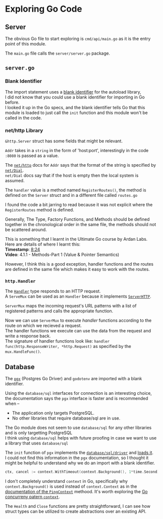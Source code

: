 # Exploring Go Code

## Server

The obvious Go file to start exploring is `cmd/api/main.go` as it is the entry point of this module.

The `main.go` file calls the `server/server.go` package.

## `server.go`

### Blank Identifier

The import statement uses a [blank identifier](https://go.dev/ref/spec#Blank_identifier) for the autoload library, <br />
I did not know that you could use a blank identifier for importing in Go before. <br />
I looked it up in the Go specs, and the blank identifier tells Go that this module is loaded to just call the `init` function and this module won't be called in the code.

### net/http Library

`&http.Server` struct has some fields that might be relevant. <br />

`Addr` takes in a `string` in the form of 'host:port', interestingly in the code `:8080` is passed as a value.

The [`net/http`](https://pkg.go.dev/net/http#Server) docs for `Addr` says that the format of the string is specified by [`net/Dial`](https://pkg.go.dev/net#Dial). <br />
`net/Dial` docs say that if the host is empty then the local system is assumed.

The `handler` value is a method named `RegisterRoutes()`, the method is defined on the `Server` struct and in a different file called `routes.go`

I found the code a bit jarring to read because it was not explicit where the `RegisterRoutes` method is defined.

Generally, The Type, Factory Functions, and Methods should be defined together in the chronological order in the same file, the methods should not be scattered around.

This is something that I learnt in the Ultimate Go course by Ardan Labs. Here are details of where I learnt this: <br />
**Timestamp**: [8:24](https://courses.ardanlabs.com/courses/take/ultimate-go/lessons/7419439-4-1-1-methods-part-1-value-pointer-semantics)<br />
**Video**: 4.1.1 - Methods-Part 1 (Value & Pointer Semantics)

However, I think this is a good exception, handler functions and the routes are defined in the same file which makes it easy to work with the routes.

### `http.Handler`

The [`Handler`](https://pkg.go.dev/net/http#Handler) type responds to an HTTP request. <br/>
A `ServeMux` can be used as an `Handler` because it implements [`ServerHTTP`](https://pkg.go.dev/net/http#ServeMux.ServeHTTP).

`ServerMux` maps the incoming request's URL patterns with a list of registered patterns and calls the appropriate function.

Now we can use `ServerMux` to execute _handler_ functions according to the route on which we recieved a request. <br />
The handler functions we execute can use the data from the request and write a response back. <br />
The signature of handler functions look like: `handler func(http.ResponseWriter, *http.Request)` as specified by the `mux.HandleFunc()`.

## Database

The [`pgx`](https://pkg.go.dev/github.com/jackc/pgx/v5@v5.5.5#section-readme) (Postgres Go Driver) and `godotenv` are imported with a blank identifier.

Using the `database/sql` interfaces for connection is an interesting choice, the documentation says the `pgx` interface is faster and is recommended when –

- The application only targets PostgreSQL.
- No other libraries that require database/sql are in use.

The Go module does not seem to use `database/sql` for any other libraries and is only targetting PostgreSQL <br />
I think using `database/sql` helps with future proofing in case we want to use a library that uses `database/sql`

The `init` function of `pgx` implements the [`database/sql/driver`](https://pkg.go.dev/database/sql/driver) and [loads it](https://github.com/jackc/pgx/blob/523411a3fbcb76daf4eb3bc60326e2a68115e92f/stdlib/sql.go#L94). <br /> I could not find this information in the `pgx` documentation, so I thought it might be helpful to understand why we do an import with a blank identifier.

```go
ctx, cancel := context.WithTimeout(context.Background(), 1*time.Second)
```

I don't completely understand `context` in Go, specifically why `context.Background()` is used instead of `context.Context` as in the [documentation of the `PingContext`](https://pkg.go.dev/database/sql#DB.PingContext) methood. It's worth exploring the [Go concurreny patern `context`](https://go.dev/blog/context).

The `Health` and `Close` functions are pretty straightforward, I can see how struct types can be utilized to create abstractions over an existing API.
